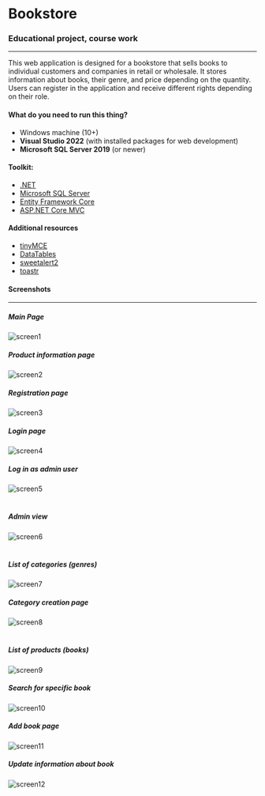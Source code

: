 # Bookstore


### Educational project, course work
***
This web application is designed for a bookstore that sells books to individual customers and companies in retail or wholesale. It stores information about books, their genre, and price depending on the quantity. Users can register in the application and receive different rights depending on their role.

#### What do you need to run this thing?
+ Windows machine (10+)
+ **Visual Studio 2022** (with installed packages for web development)
+ **Microsoft SQL Server 2019** (or newer)

#### Toolkit:
+ [.NET](https://learn.microsoft.com/en-us/dotnet/welcome)
+ [Microsoft SQL Server](https://www.microsoft.com/en-us/sql-server)
+ [Entity Framework Core](https://learn.microsoft.com/en-us/ef/core/)
+ [ASP.NET Core MVC](https://learn.microsoft.com/en-us/aspnet/core/tutorials/first-mvc-app/start-mvc?view=aspnetcore-9.0&tabs=visual-studio](https://learn.microsoft.com/en-us/aspnet/core/mvc/overview?view=aspnetcore-9.0))
#### Additional resources
+ [tinyMCE](https://www.tiny.cloud/)
+ [DataTables](https://datatables.net/)
+ [sweetalert2](https://sweetalert2.github.io/)
+ [toastr](https://codeseven.github.io/toastr/)


#### Screenshots
***
##### Main Page
![screen1](/BookstoreWeb/wwwroot/images/readme/main_page.png)
##### Product information page
![screen2](/BookstoreWeb/wwwroot/images/readme/product_info.png)
##### Registration page
![screen3](/BookstoreWeb/wwwroot/images/readme/register.png)
##### Login page
![screen4](/BookstoreWeb/wwwroot/images/readme/login.png)
##### Log in as admin user
![screen5](/BookstoreWeb/wwwroot/images/readme/login_as_admin.png)
#
##### Admin view
![screen6](/BookstoreWeb/wwwroot/images/readme/admin_view.png)
#
##### List of categories (genres)
![screen7](/BookstoreWeb/wwwroot/images/readme/category_list.png)
##### Category creation page
![screen8](/BookstoreWeb/wwwroot/images/readme/category_create.png)
#
##### List of products (books)
![screen9](/BookstoreWeb/wwwroot/images/readme/product_list.png)
##### Search for specific book
![screen10](/BookstoreWeb/wwwroot/images/readme/product_list_search.png)
##### Add book page
![screen11](/BookstoreWeb/wwwroot/images/readme/product_create.png)
##### Update information about book
![screen12](/BookstoreWeb/wwwroot/images/readme/product_update.png)
